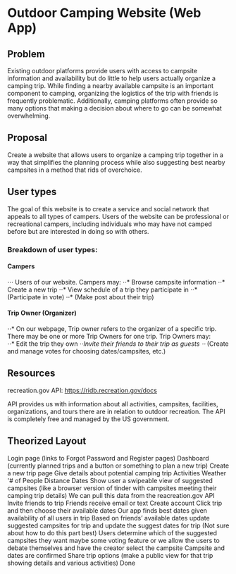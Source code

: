 # Outdoor Camping Website (Web App)

## Problem
 Existing outdoor platforms provide users with access to campsite information and availability but do little to help users actually organize a camping trip. While finding a nearby available campsite is an important component to camping, organizing the logistics of the trip with friends is frequently problematic. Additionally, camping platforms often provide so many options that making a decision about where to go can be somewhat overwhelming.

## Proposal
Create a website that allows users to organize a camping trip together in a way that simplifies the planning process while also suggesting best nearby campsites in a method that rids of overchoice.

## User types
The goal of this website is to create a service and social network that appeals to all types of campers. Users of the website can be professional or recreational campers, including individuals who may have not camped before but are interested in doing so with others.

### Breakdown of user types: 
#### Campers
⋅⋅⋅ Users of our website. 
Campers may:
⋅⋅* Browse campsite information
⋅⋅* Create a new trip
⋅⋅* View schedule of a trip they participate in
⋅⋅* (Participate in vote)
⋅⋅* (Make post about their trip)
#### Trip Owner (Organizer)
⋅⋅* On our webpage, Trip owner refers to the organizer of a specific trip. There may be one or more Trip Owners for one trip.
Trip Owners may:  
⋅⋅* Edit the trip they own
⋅⋅*Invite their friends to their trip as guests 
⋅⋅* (Create and manage votes for choosing dates/campsites, etc.)

## Resources
recreation.gov API: 
https://ridb.recreation.gov/docs

API provides us with information about all activities, campsites, facilities, organizations, and tours there are in relation to outdoor recreation. The API is completely free and managed by the US government.


## Theorized Layout

Login page (links to Forgot Password and Register pages)
Dashboard (currently planned trips and a button or something to plan a new trip)
Create a new trip page
Give details about potential camping trip
Activities
Weather
'# of People
Distance
Dates
Show user a swipeable view of suggested campsites (like a browser version of tinder with campsites meeting their camping trip details) 
We can pull this data from the reacreation.gov API
Invite friends to trip
Friends receive email or text
Create account
Click trip and then choose their available dates
Our app finds best dates given availability of all users in trip
Based on friends’ available dates update suggested campsites for trip and update the suggest dates for trip
(Not sure about how to do this part best) Users determine which of the suggested campsites they want
maybe some voting feature
or we allow the users to debate themselves and have the creator select the campsite
Campsite and dates are confirmed
Share trip options (make a public view for that trip showing details and various activities)
Done





